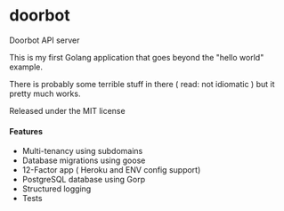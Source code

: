 # doorbot

Doorbot API server

This is my first Golang application that goes beyond the "hello world" example.

There is probably some terrible stuff in there ( read: not idiomatic ) but it pretty much works.

Released under the MIT license

#### Features
- Multi-tenancy using subdomains
- Database migrations using goose
- 12-Factor app ( Heroku and ENV config support)
- PostgreSQL database using Gorp
- Structured logging
- Tests
